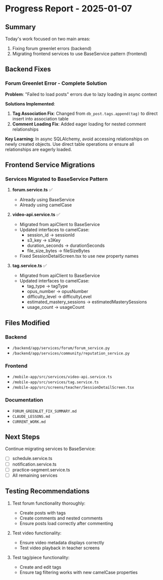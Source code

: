 # Progress Report - 2025-01-07

## Summary
Today's work focused on two main areas:
1. Fixing forum greenlet errors (backend)
2. Migrating frontend services to use BaseService pattern (frontend)

## Backend Fixes

### Forum Greenlet Error - Complete Solution
**Problem**: "Failed to load posts" errors due to lazy loading in async context

**Solutions Implemented**:
1. **Tag Association Fix**: Changed from `db_post.tags.append(tag)` to direct insert into association table
2. **Comment Loading Fix**: Added eager loading for nested comment relationships

**Key Learning**: In async SQLAlchemy, avoid accessing relationships on newly created objects. Use direct table operations or ensure all relationships are eagerly loaded.

## Frontend Service Migrations

### Services Migrated to BaseService Pattern
1. **forum.service.ts** ✅
   - Already using BaseService
   - Already using camelCase

2. **video-api.service.ts** ✅
   - Migrated from apiClient to BaseService
   - Updated interfaces to camelCase:
     - session_id → sessionId
     - s3_key → s3Key
     - duration_seconds → durationSeconds
     - file_size_bytes → fileSizeBytes
   - Fixed SessionDetailScreen.tsx to use new property names

3. **tag.service.ts** ✅
   - Migrated from apiClient to BaseService
   - Updated interfaces to camelCase:
     - tag_type → tagType
     - opus_number → opusNumber
     - difficulty_level → difficultyLevel
     - estimated_mastery_sessions → estimatedMasterySessions
     - usage_count → usageCount

## Files Modified

### Backend
- `/backend/app/services/forum/forum_service.py`
- `/backend/app/services/community/reputation_service.py`

### Frontend
- `/mobile-app/src/services/video-api.service.ts`
- `/mobile-app/src/services/tag.service.ts`
- `/mobile-app/src/screens/teacher/SessionDetailScreen.tsx`

### Documentation
- `FORUM_GREENLET_FIX_SUMMARY.md`
- `CLAUDE_LESSONS.md`
- `CURRENT_WORK.md`

## Next Steps
Continue migrating services to BaseService:
- [ ] schedule.service.ts
- [ ] notification.service.ts
- [ ] practice-segment.service.ts
- [ ] All remaining services

## Testing Recommendations
1. Test forum functionality thoroughly:
   - Create posts with tags
   - Create comments and nested comments
   - Ensure posts load correctly after commenting

2. Test video functionality:
   - Ensure video metadata displays correctly
   - Test video playback in teacher screens

3. Test tag/piece functionality:
   - Create and edit tags
   - Ensure tag filtering works with new camelCase properties